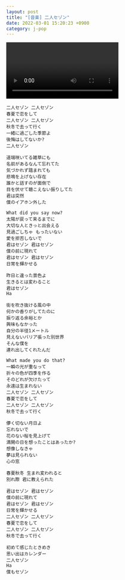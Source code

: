 ```yaml
---
layout: post
title: "[音楽] 二人セゾン"
date: 2022-03-01 15:20:23 +0900
category: j-pop
---
```


<div class="video-container">
    <video id="player" class="video-js vjs-default-skin vjs-big-play-centered" data-json="/public/json/j-pop/二人セゾン.json"></video>
</div>

```
二人セゾン 二人セゾン
春夏で恋をして
二人セゾン 二人セゾン
秋冬で去って行く
一緒に過ごした季節よ
後悔はしてないか?
二人セゾン

道端咲いてる雑草にも
名前があるなんて忘れてた
気づかれず踏まれても
悲鳴を上げない存在
誰かと話すのが面倒で
目を伏せて聴こえない振りしてた
君は突然
僕のイアホン外した

What did you say now?
太陽が戻って来るまでに
大切な人ときっと出会える
見過ごしちゃ もったいない
愛を拒否しないで
君はセゾン 君はセゾン
僕の前に現れて
君はセゾン 君はセゾン
日常を輝かせる

昨日と違った景色よ
生きるとは変わること
君はセゾン
Ha

街を吹き抜ける風の中
何かの香りがしてたのに
振り返る余裕とか
興味もなかった
自分の半径1メートル
見えないバリア張った別世界
そんな僕を
連れ出してくれたんだ

What made you do that?
一瞬の光が重なって
折々の色が四季を作る
そのどれが欠けたって
永遠は生まれない
二人セゾン 二人セゾン
春夏で恋をして
二人セゾン 二人セゾン
秋冬で去って行く

儚く切ない月日よ
忘れないで
花のない桜を見上げて
満開の日を想ったことはあったか?
想像しなきゃ
夢は見られない
心の窓

春夏秋冬 生まれ変われると
別れ際 君に教えられた

君はセゾン 君はセゾン
僕の前に現れて
君はセゾン 君はセゾン
日常を輝かせる
二人セゾン 二人セゾン
春夏で恋をして
二人セゾン 二人セゾン
秋冬で去って行く

初めて感じたときめき
思い出はカレンダー
二人セゾン
Ha
僕もセゾン
```